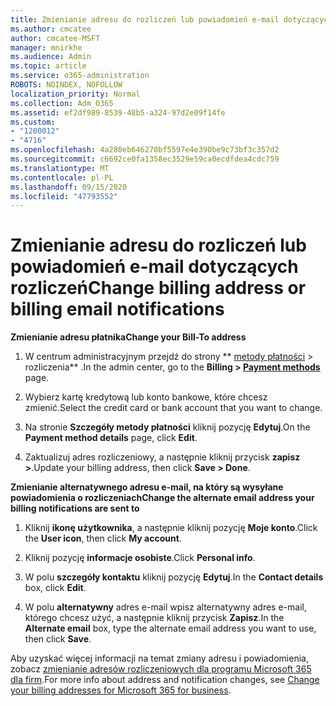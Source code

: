 ```yaml
---
title: Zmienianie adresu do rozliczeń lub powiadomień e-mail dotyczących rozliczeń
ms.author: cmcatee
author: cmcatee-MSFT
manager: mnirkhe
ms.audience: Admin
ms.topic: article
ms.service: o365-administration
ROBOTS: NOINDEX, NOFOLLOW
localization_priority: Normal
ms.collection: Adm_O365
ms.assetid: ef2df989-8539-48b5-a324-97d2e09f14fe
ms.custom:
- "1200012"
- "4716"
ms.openlocfilehash: 4a280eb646270bf5597e4e390be9c73bf3c357d2
ms.sourcegitcommit: c6692ce0fa1358ec3529e59ca0ecdfdea4cdc759
ms.translationtype: MT
ms.contentlocale: pl-PL
ms.lasthandoff: 09/15/2020
ms.locfileid: "47793552"
---
```

# <a name="change-billing-address-or-billing-email-notifications"></a><span data-ttu-id="26364-102">Zmienianie adresu do rozliczeń lub powiadomień e-mail dotyczących rozliczeń</span><span class="sxs-lookup"><span data-stu-id="26364-102">Change billing address or billing email notifications</span></span>

<span data-ttu-id="26364-103">**Zmienianie adresu płatnika**</span><span class="sxs-lookup"><span data-stu-id="26364-103">**Change your Bill-To address**</span></span>

1. <span data-ttu-id="26364-104">W centrum administracyjnym przejdź do strony \*\* [metody płatności](https://go.microsoft.com/fwlink/p/?linkid=2018806) > rozliczenia\*\* .</span><span class="sxs-lookup"><span data-stu-id="26364-104">In the admin center, go to the **Billing > [Payment methods](https://go.microsoft.com/fwlink/p/?linkid=2018806)** page.</span></span>

2. <span data-ttu-id="26364-105">Wybierz kartę kredytową lub konto bankowe, które chcesz zmienić.</span><span class="sxs-lookup"><span data-stu-id="26364-105">Select the credit card or bank account that you want to change.</span></span>

3. <span data-ttu-id="26364-106">Na stronie **Szczegóły metody płatności** kliknij pozycję **Edytuj**.</span><span class="sxs-lookup"><span data-stu-id="26364-106">On the **Payment method details** page, click **Edit**.</span></span>

4. <span data-ttu-id="26364-107">Zaktualizuj adres rozliczeniowy, a następnie kliknij przycisk **zapisz >**.</span><span class="sxs-lookup"><span data-stu-id="26364-107">Update your billing address, then click **Save > Done**.</span></span>

<span data-ttu-id="26364-108">**Zmienianie alternatywnego adresu e-mail, na który są wysyłane powiadomienia o rozliczeniach**</span><span class="sxs-lookup"><span data-stu-id="26364-108">**Change the alternate email address your billing notifications are sent to**</span></span> 

1. <span data-ttu-id="26364-109">Kliknij **ikonę użytkownika**, a następnie kliknij pozycję **Moje konto**.</span><span class="sxs-lookup"><span data-stu-id="26364-109">Click the **User icon**, then click **My account**.</span></span>

2. <span data-ttu-id="26364-110">Kliknij pozycję **informacje osobiste**.</span><span class="sxs-lookup"><span data-stu-id="26364-110">Click **Personal info**.</span></span>

3. <span data-ttu-id="26364-111">W polu **szczegóły kontaktu** kliknij pozycję **Edytuj**.</span><span class="sxs-lookup"><span data-stu-id="26364-111">In the **Contact details** box, click **Edit**.</span></span>

4. <span data-ttu-id="26364-112">W polu **alternatywny** adres e-mail wpisz alternatywny adres e-mail, którego chcesz użyć, a następnie kliknij przycisk **Zapisz**.</span><span class="sxs-lookup"><span data-stu-id="26364-112">In the **Alternate email** box, type the alternate email address you want to use, then click **Save**.</span></span>

<span data-ttu-id="26364-113">Aby uzyskać więcej informacji na temat zmiany adresu i powiadomienia, zobacz [zmienianie adresów rozliczeniowych dla programu Microsoft 365 dla firm](https://docs.microsoft.com/microsoft-365/commerce/billing-and-payments/change-your-billing-addresses?view=o365-worldwide).</span><span class="sxs-lookup"><span data-stu-id="26364-113">For more info about address and notification changes, see [Change your billing addresses for Microsoft 365 for business](https://docs.microsoft.com/microsoft-365/commerce/billing-and-payments/change-your-billing-addresses?view=o365-worldwide).</span></span>
